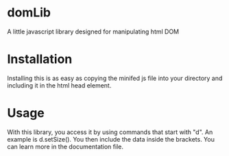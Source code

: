 # domLib
A little javascript library designed for manipulating html DOM

# Installation
Installing this is as easy as copying the minifed js file into your directory and including it in the html head element.

# Usage
With this library, you access it by using commands that start with "d". An example is d.setSize(). You then include the data inside the brackets. You can learn more in the documentation file.
